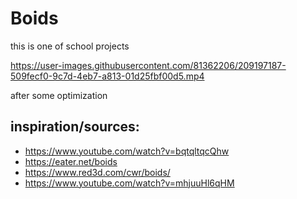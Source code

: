 # Boids
this is one of school projects

https://user-images.githubusercontent.com/81362206/209197187-509fecf0-9c7d-4eb7-a813-01d25fbf00d5.mp4

after some optimization

## inspiration/sources:
 - https://www.youtube.com/watch?v=bqtqltqcQhw
 - https://eater.net/boids
 - https://www.red3d.com/cwr/boids/
 - https://www.youtube.com/watch?v=mhjuuHl6qHM
